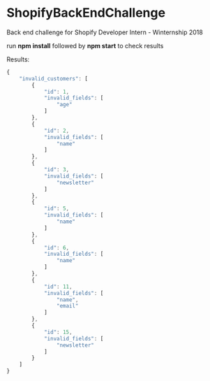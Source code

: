 # ShopifyBackEndChallenge
Back end challenge for Shopify Developer Intern - Winternship 2018 <br>

run <strong>npm install</strong> followed by <strong>npm start</strong> to check results <br>

Results:
```javascript
{
    "invalid_customers": [
        {
            "id": 1,
            "invalid_fields": [
                "age"
            ]
        },
        {
            "id": 2,
            "invalid_fields": [
                "name"
            ]
        },
        {
            "id": 3,
            "invalid_fields": [
                "newsletter"
            ]
        },
        {
            "id": 5,
            "invalid_fields": [
                "name"
            ]
        },
        {
            "id": 6,
            "invalid_fields": [
                "name"
            ]
        },
        {
            "id": 11,
            "invalid_fields": [
                "name",
                "email"
            ]
        },
        {
            "id": 15,
            "invalid_fields": [
                "newsletter"
            ]
        }
    ]
}
```

